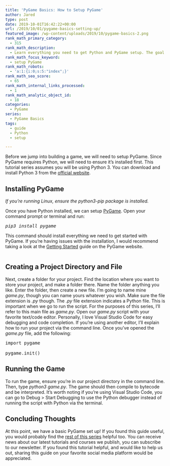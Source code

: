 ```yaml
---
title: 'PyGame Basics: How to Setup PyGame'
author: Jared
type: post
date: 2019-10-01T16:42:22+00:00
url: /2019/10/01/pygame-basics-setting-up/
featured_image: /wp-content/uploads/2019/10/pygame-basics-2.png
rank_math_primary_category:
  - 315
rank_math_description:
  - Learn everything you need to get Python and PyGame setup. The goal of the PyGame Basics series is to teach you the fundamentals in an understandable way.
rank_math_focus_keyword:
  - setup PyGame
rank_math_robots:
  - 'a:1:{i:0;s:5:"index";}'
rank_math_seo_score:
  - 65
rank_math_internal_links_processed:
  - 1
rank_math_analytic_object_id:
  - 18
categories:
  - PyGame
series:
  - PyGame Basics
tags:
  - guide
  - Python
  - setup

---
```

Before we jump into building a game, we will need to setup PyGame. Since PyGame requires Python, we will need to ensure it&#8217;s installed first. This tutorial series assumes you will be using Python 3. You can download and install Python 3 from the [official website][1].

## Installing PyGame

_If you&#8217;re running Linux, ensure the python3-pip package is installed._

Once you have Python installed, we can setup [PyGame][2]. Open your command prompt or terminal and run:

<pre class="wp-block-preformatted"><em>pip3 install pygame</em></pre>

This command should install everything we need to get started with PyGame. If you&#8217;re having issues with the installation, I would recommend taking a look at the [Getting Started][3] guide on the PyGame website.<figure class="wp-block-image">

<img src="https://learn.yorkcs.com/wp-content/uploads/2019/10/Screenshot_20191001_115409-700x311.png" alt="" class="wp-image-7840" /> </figure> 

## Creating a Project Directory and File

Next, create a folder for your project. Find the location where you want to store your project, and make a folder there. Name the folder anything you like. Enter the folder, then create a new file. I&#8217;m going to name mine _game.py_, though you can name yours whatever you wish. Make sure the file extension is _.py_ though. The _.py_ file extension indicates a Python file. This is important when we go to run the script. For the purposes of this series, I&#8217;ll refer to this main file as _game.py_. Open our _game.py_ script with your favorite text/code editor. Personally, I love Visual Studio Code for easy debugging and code completion. If you&#8217;re using another editor, I&#8217;ll explain how to run your project via the command line. Once you&#8217;ve opened the _game.py_ file, add the following:

<pre class="EnlighterJSRAW" data-enlighter-language="python" data-enlighter-theme="" data-enlighter-highlight="" data-enlighter-linenumbers="" data-enlighter-lineoffset="" data-enlighter-title="" data-enlighter-group="">import pygame

pygame.init()
</pre>

## Running the Game

To run the game, ensure you&#8217;re in our project directory in the command line. Then, type _python3 game.py_. The game should then compile to bytecode and be interpreted. It&#8217;s worth noting if you&#8217;re using Visual Studio Code, you can go to Debug > Start Debugging to use the Python debugger instead of running the script with Python via the terminal.

## Concluding Thoughts

At this point, we have a basic PyGame set up! If you found this guide useful, you would probably find the [rest of this series][4] helpful too. You can receive news about our latest tutorials and courses we publish, you can subscribe to our newsletter. If you found this tutorial helpful, and would like to help us out, sharing this guide on your favorite social media platform would be appreciated.

 [1]: https://www.python.org/downloads/
 [2]: https://pygame.org
 [3]: https://www.pygame.org/wiki/GettingStarted
 [4]: https://learn.yorkcs.com/category/tutorials/gamedev/pygame/pygame-basics/